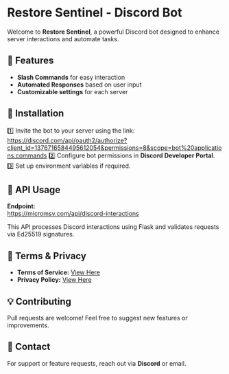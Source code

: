 # Restore Sentinel - Discord Bot  

Welcome to **Restore Sentinel**, a powerful Discord bot designed to enhance server interactions and automate tasks.  

## 📌 Features  
- **Slash Commands** for easy interaction  
- **Automated Responses** based on user input  
- **Customizable settings** for each server  

## 🔹 Installation  
1️⃣ Invite the bot to your server using the link:  
https://discord.com/api/oauth2/authorize?client_id=1376716584495612054&permissions=8&scope=bot%20applications.commands
2️⃣ Configure bot permissions in **Discord Developer Portal**.  
3️⃣ Set up environment variables if required.  

## 🔹 API Usage  
**Endpoint:**  
https://micromsv.com/api/discord-interactions

This API processes Discord interactions using Flask and validates requests via Ed25519 signatures.

## 🔹 Terms & Privacy  
- **Terms of Service:** [View Here](https://github.com/markvarvel/restore-sentinel-docs/blob/main/terms.md)
- **Privacy Policy:** [View Here]()  

## 💡 Contributing  
Pull requests are welcome! Feel free to suggest new features or improvements.  

## 📩 Contact  
For support or feature requests, reach out via **Discord** or email.  

